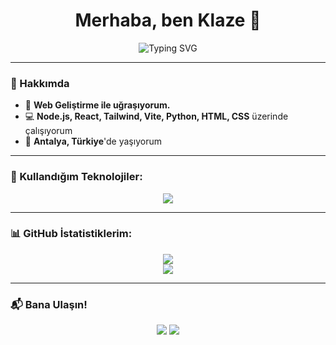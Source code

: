 <h1 align="center">Merhaba, ben Klaze 👋</h1>

<p align="center">
  <p align="center">
  <img src="https://readme-typing-svg.herokuapp.com?font=Fira+Code&pause=1000&color=00BFFF&width=435&lines=Full+Stack+Geliştirici;Node.js+%7C+React+%7C+Tailwind+%7C+Vite;Python+%7C+C%2B%2B+%7C+Web+Geliştirme" alt="Typing SVG" />
</p>

---

### 🌟 Hakkımda
- 🚀 **Web Geliştirme ile uğraşıyorum.**
- 💻 **Node.js, React, Tailwind, Vite, Python, HTML, CSS** üzerinde çalışıyorum  
- 📍 **Antalya, Türkiye**'de yaşıyorum  

---

### 🚀 Kullandığım Teknolojiler:
<p align="center">
  <img src="https://skillicons.dev/icons?i=nodejs,react,tailwind,python,html,css,vite,js" />
</p>

---

### 📊 GitHub İstatistiklerim:
<p align="center">
  <img src="https://github-readme-stats.vercel.app/api?username=Sadece-Anistyle&show_icons=true&theme=tokyonight" />
  <br>
  <img src="https://github-readme-streak-stats.herokuapp.com/?user=Sadece-Anistyle&theme=tokyonight" />
</p>

---

### 📬 Bana Ulaşın!
<p align="center">
  <a href="https://github.com/Sadece-Klaze"><img src="https://img.shields.io/badge/GitHub-100000?style=for-the-badge&logo=github&logoColor=white"></a>
  <a href="mailto:contact@klazedev"><img src="https://img.shields.io/badge/E-posta-D14836?style=for-the-badge&logo=gmail&logoColor=white"></a>
</p>
